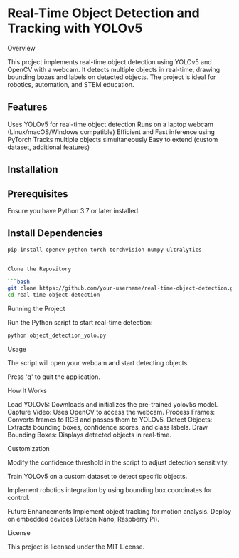 # Real-Time Object Detection and Tracking with YOLOv5

Overview

This project implements real-time object detection using YOLOv5 and OpenCV with a webcam. It detects multiple objects in real-time, drawing bounding boxes and labels on detected objects. The project is ideal for robotics, automation, and STEM education.

## Features

Uses YOLOv5 for real-time object detection
Runs on a laptop webcam (Linux/macOS/Windows compatible)
Efficient and Fast inference using PyTorch
Tracks multiple objects simultaneously
Easy to extend (custom dataset, additional features)

## Installation

## Prerequisites

Ensure you have Python 3.7 or later installed.

## Install Dependencies

```bash
pip install opencv-python torch torchvision numpy ultralytics


Clone the Repository

```bash
git clone https://github.com/your-username/real-time-object-detection.git
cd real-time-object-detection
```

Running the Project

Run the Python script to start real-time detection:

```bash
python object_detection_yolo.py
```

Usage

The script will open your webcam and start detecting objects.

Press 'q' to quit the application.

How It Works

Load YOLOv5: Downloads and initializes the pre-trained yolov5s model.
Capture Video: Uses OpenCV to access the webcam.
Process Frames: Converts frames to RGB and passes them to YOLOv5.
Detect Objects: Extracts bounding boxes, confidence scores, and class labels.
Draw Bounding Boxes: Displays detected objects in real-time.

Customization

Modify the confidence threshold in the script to adjust detection sensitivity.

Train YOLOv5 on a custom dataset to detect specific objects.

Implement robotics integration by using bounding box coordinates for control.

Future Enhancements
Implement object tracking for motion analysis.
Deploy on embedded devices (Jetson Nano, Raspberry Pi).

License

This project is licensed under the MIT License.
